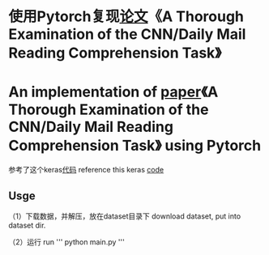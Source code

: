 
# 使用Pytorch复现[论文](https://arxiv.org/abs/1606.02858)《A Thorough Examination of the CNN/Daily Mail Reading Comprehension Task》

# An implementation of [paper](https://arxiv.org/abs/1606.02858)《A Thorough Examination of the CNN/Daily Mail Reading Comprehension Task》 using Pytorch

参考了这个keras[代码](https://github.com/jojonki/CNN-Daily-Mail-Reading-Comprehension-Task)
reference this keras [code](https://github.com/jojonki/CNN-Daily-Mail-Reading-Comprehension-Task)

## Usge

（1）下载数据，并解压，放在dataset目录下 download dataset, put into dataset dir.

（2）运行 run
 '''
    python main.py
 '''
